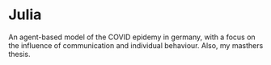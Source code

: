 # Julia

An agent-based model of the COVID epidemy in germany, with a focus on the influence of communication and individual behaviour.
Also, my masthers thesis.
